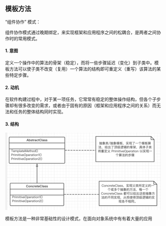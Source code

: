 ## 模板方法

“组件协作” 模式：

组件协作模式通过晚期绑定，来实现框架和应用程序之间的松耦合，是两者之间协作时的常用模式。

#### 1. 意图

定义一个操作中的算法的骨架（稳定），而将一些步骤延迟（变化）到子类中。模板方法可以使子类不改变（复用）一个算法的结构即可重定义（重写）该算法的某些特定步骤。


#### 2. 动机

在软件构建过程中，对于某一项任务，它常常有稳定的整体操作结构，但各个子步骤却有很多改变的需求，或者由于固有的原因（框架和应用程序之间的关系）而无法和任务的整体结构同时实现。

#### 3. 结构

![模板方法](../imgs/TemplateMethod.png)

模板方法是一种非常基础性的设计模式，在面向对象系统中有有着大量的应用